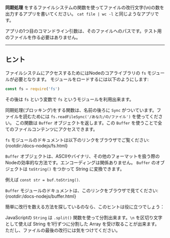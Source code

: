 **同期処理** をするファイルシステムの関数を使ってファイルの改行文字(\n)の数を出力するアプリを書いてください。 `cat file | wc -l` と同じようなアプリです。

アプリの1つ目のコマンドライン引数は、そのファイルへのパスです。テスト用のファイルを作る必要はありません。

----------------------------------------------------------------------
## ヒント

ファイルシステムにアクセスするためにはNodeのコアライブラリの `fs` モジュールが必要となります。
モジュールをロードするには以下のようにします:

```js
const fs = require('fs')
```

その後は `fs` という変数で `fs` というモジュールを利用出来ます。

同期処理(ブロッキング)をする関数は、名前の後ろに `Sync` がついています。ファイルを読むためには `fs.readFileSync('/あなた/の/ファイル')` を使ってください。
この関数は `Buffer` オブジェクトを返します。この `Buffer` を使うことで全てのファイルコンテンツにアクセスできます。

`fs` モジュールのドキュメントは以下のリンクをブラウザでご覧ください:
  {rootdir:/docs-nodejs/fs.html}

`Buffer` オブジェクトは、ASCIIやバイナリ、その他のフォーマットを扱う際の Nodeの効率的な方法です。エンコーディングは関係ありません。
`Buffer` のオブジェクトは `toString()` をつかって String に変換できます。

例えば `const str = buf.toString()`.

`Buffer` モジュールのドキュメントは、このリンクをブラウザで見てください:
  {rootdir:/docs-nodejs/buffer.html}

簡単に改行を数える方法を探しているのなら、このヒントは役に立つでしょう：

JavaScriptの `String` は `.split()` 関数を使って分割出来ます。`\n` を区切り文字として使えば String を1行ずつに分割した Array を受け取ることが出来ます。
ただし、ファイルの最後の改行には気をつけてください。
